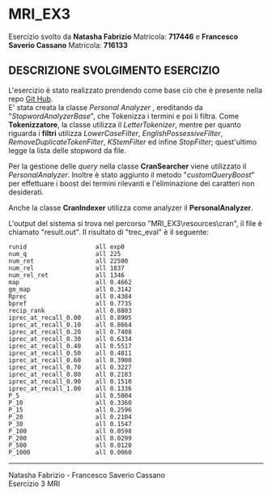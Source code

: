 # MRI_EX3

Esercizio svolto da __Natasha Fabrizio__ Matricola: __717446__ e __Francesco Saverio Cassano__ Matricola: __716133__

## DESCRIZIONE SVOLGIMENTO ESERCIZIO

L'esercizio è stato realizzato prendendo come base ciò che è presente nella repo [Git Hub](https://github.com/pippokill/MRI_2021_22). <br>
E' stata creata la classe _Personal Analyzer_ , ereditando da "_StopwordAnalyzerBase_", che Tokenizza i termini e poi li filtra. Come __Tokenizzatore__, la classe utilizza il _LetterTokenizer_, mentre per quanto riguarda i __filtri__ utilizza _LowerCaseFilter_, _EnglishPossessiveFilter_, _RemoveDuplicateTokenFilter_, _KStemFilter_ ed infine _StopFilter_; quest'ultimo legge la lista delle stopword da file. 
<p>

Per la gestione delle _query_ nella classe __CranSearcher__ viene utilizzato il _PersonalAnalyzer_. Inoltre è stato aggiunto il metodo "_customQueryBoost_" per effettuare i boost dei termini rilevanti e l'eliminazione  dei caratteri non desiderati. <br>
  
Anche la classe __CranIndexer__ utilizza come analyzer il __PersonalAnalyzer__.
<p>
L'output del sistema si trova nel percorso "MRI_EX3\resources\cran", il file è chiamato "result.out". 
Il risultato di "trec_eval" è il seguente:
  
```
runid                 	all	exp0
num_q                 	all	225
num_ret               	all	22500
num_rel               	all	1837
num_rel_ret           	all	1346
map                   	all	0.4662
gm_map                	all	0.3142
Rprec                 	all	0.4384
bpref                 	all	0.7735
recip_rank            	all	0.8803
iprec_at_recall_0.00  	all	0.8905
iprec_at_recall_0.10  	all	0.8664
iprec_at_recall_0.20  	all	0.7408
iprec_at_recall_0.30  	all	0.6334
iprec_at_recall_0.40  	all	0.5517
iprec_at_recall_0.50  	all	0.4811
iprec_at_recall_0.60  	all	0.3900
iprec_at_recall_0.70  	all	0.3227
iprec_at_recall_0.80  	all	0.2183
iprec_at_recall_0.90  	all	0.1510
iprec_at_recall_1.00  	all	0.1336
P_5                   	all	0.5004
P_10                  	all	0.3360
P_15                  	all	0.2596
P_20                  	all	0.2104
P_30                  	all	0.1547
P_100                 	all	0.0598
P_200                 	all	0.0299
P_500                 	all	0.0120
P_1000                	all	0.0060
```
  
---
Natasha Fabrizio - Francesco Saverio Cassano<br>
Esercizio 3 MRI 
